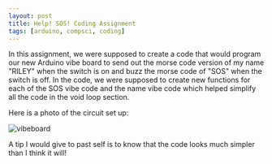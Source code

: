 ```yaml
---
layout: post
title: Help! SOS! Coding Assignment
tags: [arduino, compsci, coding]
---
```


In this assignment, we were supposed to create a code that would program our new Arduino vibe board to send out the morse code version of my name "RILEY" when the switch is on and buzz the morse code of "SOS" when the switch is off.
In the code, we were supposed to create new functions for each of the SOS vibe code and the name vibe code which helped simplify all the code in the void loop section. 

Here is a photo of the circuit set up:

![vibeboard](https://caprixrwy2.github.io/img/vibeboard.jpg)

A tip I would give to past self is to know that the code looks much simpler than I think it will! 
